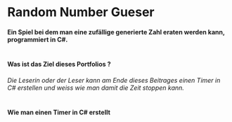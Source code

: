 #  Random Number Gueser
#### Ein Spiel bei dem man eine zufällige generierte Zahl eraten werden kann, programmiert in C#.
#
#
#
#
#### Was ist das Ziel dieses Portfolios ?
###### Die Leserin oder der Leser kann am Ende dieses Beitrages einen Timer in C# erstellen und weiss wie man damit die Zeit stoppen kann. 
#
#
#
#### Wie man einen Timer in C# erstellt
